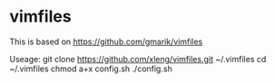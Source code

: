 vimfiles
========
This is based on https://github.com/gmarik/vimfiles


Useage:
git clone https://github.com/xleng/vimfiles.git ~/.vimfiles
cd ~/.vimfiles
chmod a+x config.sh
./config.sh


